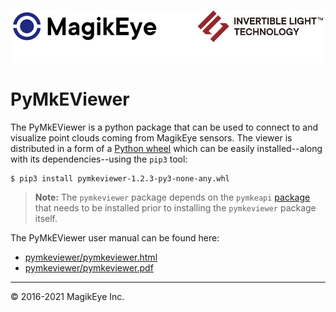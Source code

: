 ![](../mke-banner.png "Magik Eye Banner")

# PyMkEViewer #

The PyMkEViewer is a python package that can be used to connect to and visualize point clouds coming from MagikEye sensors. The viewer is distributed in a form of a [Python wheel](pymkeviewer-1.2.3-py3-none-any.whl)  which can be easily installed--along with its dependencies--using the `pip3` tool:
```
$ pip3 install pymkeviewer-1.2.3-py3-none-any.whl
```

> **Note:** The `pymkeviewer` package depends on the `pymkeapi` 
> [package](../client/python/README.html) that needs
> to be installed prior to installing the `pymkeviewer` package itself.

The PyMkEViewer user manual can be found here: 

* [pymkeviewer/pymkeviewer.html](doc/pymkeviewer.html)
* [pymkeviewer/pymkeviewer.pdf](doc/pymkeviewer.pdf)


---

 © 2016-2021 MagikEye Inc.

